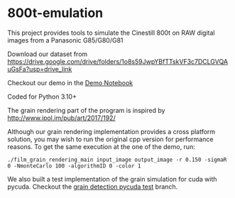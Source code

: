 # 800t-emulation
This project provides tools to simulate the Cinestill 800t on RAW digital images from a Panasonic G85/G80/G81

Download our dataset from
https://drive.google.com/drive/folders/1o8s59JwpYBfTTskVF3c7DCLGVQAuGsFa?usp=drive_link

Checkout our demo in the [Demo Notebook](demo.ipynb)

Coded for Python 3.10+

The grain rendering part of the program is inspired by http://www.ipol.im/pub/art/2017/192/

Although our grain rendering implementation provides a cross platform solution, you may wish to run the original
cpp version for performance reasons.
To get the same execution at the one of the demo, run:

```
./film_grain_rendering_main input_image output_image -r 0.150 -sigmaR 0 -NmonteCarlo 100 -algorithmID 0 -color 1
```

We also built a test implementation of the grain simulation for cuda with pycuda. Checkout the
[grain detection pycuda test](https://github.com/cs-413-cinestill/800t-emulation/tree/grain-detection-pycuda-test)
branch.